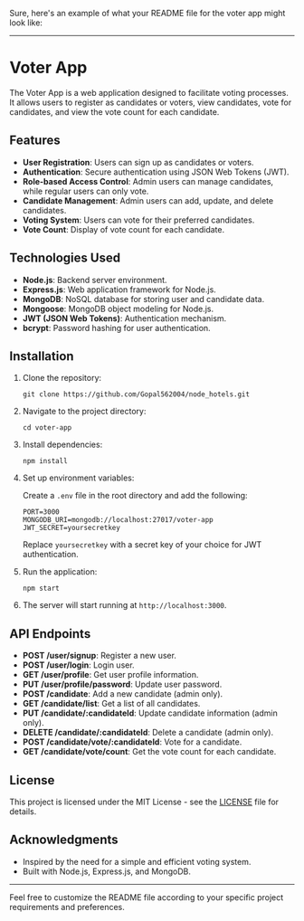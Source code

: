 Sure, here's an example of what your README file for the voter app might look like:

---

# Voter App

The Voter App is a web application designed to facilitate voting processes. It allows users to register as candidates or voters, view candidates, vote for candidates, and view the vote count for each candidate.

## Features

- **User Registration**: Users can sign up as candidates or voters.
- **Authentication**: Secure authentication using JSON Web Tokens (JWT).
- **Role-based Access Control**: Admin users can manage candidates, while regular users can only vote.
- **Candidate Management**: Admin users can add, update, and delete candidates.
- **Voting System**: Users can vote for their preferred candidates.
- **Vote Count**: Display of vote count for each candidate.

## Technologies Used

- **Node.js**: Backend server environment.
- **Express.js**: Web application framework for Node.js.
- **MongoDB**: NoSQL database for storing user and candidate data.
- **Mongoose**: MongoDB object modeling for Node.js.
- **JWT (JSON Web Tokens)**: Authentication mechanism.
- **bcrypt**: Password hashing for user authentication.

## Installation

1. Clone the repository:

   ```
   git clone https://github.com/Gopal562004/node_hotels.git
   ```

2. Navigate to the project directory:

   ```
   cd voter-app
   ```

3. Install dependencies:

   ```
   npm install
   ```

4. Set up environment variables:

   Create a `.env` file in the root directory and add the following:

   ```
   PORT=3000
   MONGODB_URI=mongodb://localhost:27017/voter-app
   JWT_SECRET=yoursecretkey
   ```

   Replace `yoursecretkey` with a secret key of your choice for JWT authentication.

5. Run the application:

   ```
   npm start
   ```

6. The server will start running at `http://localhost:3000`.

## API Endpoints

- **POST /user/signup**: Register a new user.
- **POST /user/login**: Login user.
- **GET /user/profile**: Get user profile information.
- **PUT /user/profile/password**: Update user password.
- **POST /candidate**: Add a new candidate (admin only).
- **GET /candidate/list**: Get a list of all candidates.
- **PUT /candidate/:candidateId**: Update candidate information (admin only).
- **DELETE /candidate/:candidateId**: Delete a candidate (admin only).
- **POST /candidate/vote/:candidateId**: Vote for a candidate.
- **GET /candidate/vote/count**: Get the vote count for each candidate.

## License

This project is licensed under the MIT License - see the [LICENSE](LICENSE) file for details.

## Acknowledgments

- Inspired by the need for a simple and efficient voting system.
- Built with Node.js, Express.js, and MongoDB.

---

Feel free to customize the README file according to your specific project requirements and preferences.
